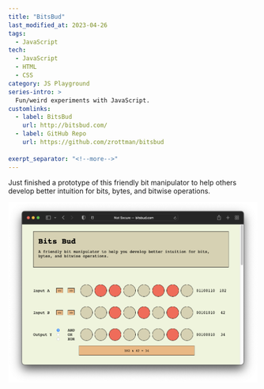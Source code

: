 ```yaml
---
title: "BitsBud"
last_modified_at: 2023-04-26
tags:
  - JavaScript
tech:
  - JavaScript
  - HTML
  - CSS
category: JS Playground
series-intro: >
  Fun/weird experiments with JavaScript.
customlinks:
  - label: BitsBud 
    url: http://bitsbud.com/
  - label: GitHub Repo
    url: https://github.com/zrottman/bitsbud

exerpt_separator: "<!--more-->"
---
```


Just finished a prototype of this friendly bit manipulator to help others develop better intuition for bits, bytes, and bitwise operations.

<!--more-->

![Screenshot of bit buddy](/assets/images/js_playground_03_bitwise-operations.png)
